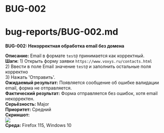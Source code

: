 # BUG-002

# bug-reports/BUG-002.md

**BUG-002: Некорректная обработка email без домена**  

**Описание:** Email в формате `test@` принимается как корректный.  
**Шаги:** 1) Открыть форму заявки `https://www.voxys.ru/contacts.html`  
2) Ввести в поле Email значение `test@` и заполнить остальные поля корректно  
3) Нажать 'Отправить'.  
**Ожидаемый результат:** Появляется сообщение об ошибке валидации email, форма не отправляется.  
**Фактический результат:** Форма отправляется без ошибок, хотя email некорректен.  
**Серьёзность:** Major  
**Приоритет:** Средний  
**Скриншот:**  
![](screenshots/bug-002.png)  
**Среда:** Firefox 115, Windows 10  
